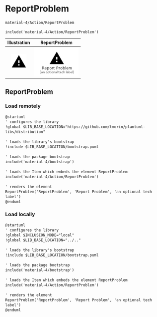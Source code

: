 # ReportProblem


```text
material-4/Action/ReportProblem
```

```text
include('material-4/Action/ReportProblem')
```



| Illustration | ReportProblem |
| :---: | :---: |
| ![illustration for Illustration](../../material-4/Action/ReportProblem.png) | ![illustration for ReportProblem](../../material-4/Action/ReportProblem.Local.png) |




## ReportProblem

### Load remotely
```plantuml
@startuml
' configures the library
!global $LIB_BASE_LOCATION="https://github.com/tmorin/plantuml-libs/distribution"

' loads the library's bootstrap
!include $LIB_BASE_LOCATION/bootstrap.puml

' loads the package bootstrap
include('material-4/bootstrap')

' loads the Item which embeds the element ReportProblem
include('material-4/Action/ReportProblem')

' renders the element
ReportProblem('ReportProblem', 'Report Problem', 'an optional tech label')
@enduml
```

### Load locally
```plantuml
@startuml
' configures the library
!global $INCLUSION_MODE="local"
!global $LIB_BASE_LOCATION="../.."

' loads the library's bootstrap
!include $LIB_BASE_LOCATION/bootstrap.puml

' loads the package bootstrap
include('material-4/bootstrap')

' loads the Item which embeds the element ReportProblem
include('material-4/Action/ReportProblem')

' renders the element
ReportProblem('ReportProblem', 'Report Problem', 'an optional tech label')
@enduml
```

